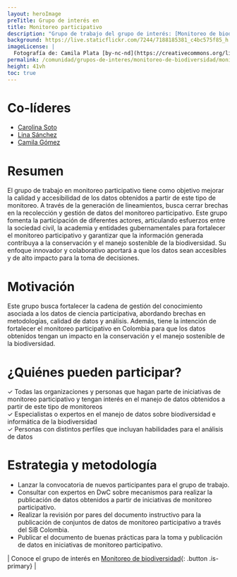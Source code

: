 ```yaml
---
layout: heroImage
preTitle: Grupo de interés en
title: Monitoreo participativo
description: "Grupo de trabajo del grupo de interés: [Monitoreo de biodiversidad](/comunidad/grupos-de-interes/monitoreo-de-biodiversidad){: .button .is-primary}"
background: https://live.staticflickr.com/7244/7188185381_c4bc575f85_h.jpg
imageLicense: |
  Fotografía de: Camila Plata [by-nc-nd](https://creativecommons.org/licenses/by-nc-nd/2.0/)  vía [Flickr](https://www.flickr.com/photos/camisilver/7188185381/) 
permalink: /comunidad/grupos-de-interes/monitoreo-de-biodiversidad/monitoreo-participativo
height: 41vh
toc: true
---
```


# Co-líderes

- [Carolina Soto](https://orcid.org/0000-0003-4288-8047)
- [Lina Sánchez](https://www.researchgate.net/profile/Lina-Sanchez-Clavijo)
- [Camila Gómez](https://orcid.org/0000-0002-2770-5794)


# Resumen

El grupo de trabajo en monitoreo participativo tiene como objetivo mejorar la calidad y accesibilidad de los datos obtenidos a partir de este tipo de monitoreo. A través de la generación de lineamientos, busca cerrar brechas en la recolección y gestión de datos del monitoreo participativo. Este grupo fomenta la participación de diferentes actores, articulando esfuerzos entre la sociedad civil, la academia y entidades gubernamentales para fortalecer el monitoreo participativo y garantizar que la información generada contribuya a la conservación y el manejo sostenible de la biodiversidad. Su enfoque innovador y colaborativo aportará a que los datos sean accesibles y de alto impacto para la toma de decisiones.

# Motivación

Este grupo busca fortalecer la cadena de gestión del conocimiento asociada a los datos de ciencia participativa, abordando brechas en metodologías, calidad de datos y análisis. Además, tiene la intención de fortalecer el monitoreo participativo en Colombia para que los datos obtenidos tengan un impacto en la conservación y el manejo sostenible de la biodiversidad.

# ¿Quiénes pueden participar?

✓ Todas las organizaciones y personas que hagan parte de iniciativas de monitoreo participativo y tengan interés en el manejo de datos obtenidos a partir de este tipo de monitoreos
<br>
✓ Especialistas o expertos en el manejo de datos sobre biodiversidad e informática de la biodiversidad
<br>
✓ Personas con distintos perfiles que incluyan habilidades para el análisis de datos

# Estrategia y metodología

- Lanzar la convocatoria de nuevos participantes para el grupo de trabajo.
- Consultar con expertos en DwC sobre mecanismos para realizar la publicación de datos obtenidos a partir de iniciativas de monitoreo participativo.
- Realizar la revisión por pares del documento instructivo para la publicación de conjuntos de datos de monitoreo participativo a través del SiB Colombia.
- Publicar el documento de buenas prácticas para la toma y publicación de datos en iniciativas de monitoreo participativo.

| Conoce el grupo de interés en [Monitoreo de biodiversidad](/comunidad/grupos-de-interes/monitoreo-de-biodiversidad){: .button .is-primary} |

